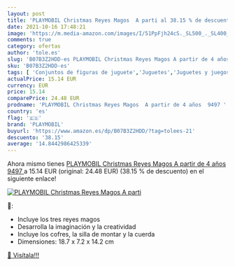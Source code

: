 ```yaml
---
layout: post
title: 'PLAYMOBIL Christmas Reyes Magos  A parti al 38.15 % de descuento'
date: 2021-10-16 17:48:21
image: 'https://m.media-amazon.com/images/I/51PpFjh24cS._SL500_._SL400_.jpg'
comments: true
category: ofertas
author: 'tole.es'
slug: 'B07B3Z2HDD-es PLAYMOBIL Christmas Reyes Magos A partir de 4 años 9497'
sku: 'B07B3Z2HDD-es'
tags: [ 'Conjuntos de figuras de juguete','Juguetes','Juguetes y juegos','Muñecos y figuras','playmobil', ]
actualPrice: 15.14 EUR
currency: EUR
price: 15.14
comparePrice: 24.48 EUR
prodname: 'PLAYMOBIL Christmas Reyes Magos  A partir de 4 años  9497 '
country: 'es'
flag: '🇪🇸'
brand: 'PLAYMOBIL'
buyurl: 'https://www.amazon.es/dp/B07B3Z2HDD/?tag=tolees-21'
descuento: '38.15'
average: '14.8442986425339'
---
```


Ahora mismo tienes [PLAYMOBIL Christmas Reyes Magos  A partir de 4 años  9497 ](https://www.amazon.es/dp/B07B3Z2HDD/?tag=tolees-21) a 15.14 EUR (original: 24.48 EUR) (38.15 %  de descuento) en el siguiente enlace!

[![PLAYMOBIL Christmas Reyes Magos  A parti](https://m.media-amazon.com/images/I/51PpFjh24cS._SL500_._SL400_.jpg)](https://www.amazon.es/dp/B07B3Z2HDD/?tag=tolees-21)

🔎:

- Incluye los tres reyes magos
- Desarrolla la imaginación y la creatividad
- Incluye los cofres, la silla de montar y la cuerda
- Dimensiones: 18.7 x 7.2 x 14.2 cm

[🛒 Visítala!!!](https://www.amazon.es/dp/B07B3Z2HDD/?tag=tolees-21)
